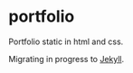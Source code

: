 # portfolio
Portfolio static in html and css.

Migrating in progress to [Jekyll](https://jekyllrb.com/).
